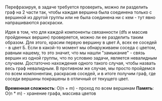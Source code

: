 Перефразируя, в задаче требуется проверить, можно ли разделить граф на 2 части так, чтобы каждая вершина была соединена только с вершиной из другой группы или не была соединена ни с кем - тут явно напрашиваются раскраски.

Идея в том, что для каждой компоненты связанности (dfs и массив пройденных вершин) проверяется, можно ли ее разделить таким образом. Для этого, красим первую вершину в цвет А, всех ее соседей - в цвет Б. Если в какой-то момент мы обнаруживаем соседа с цветом, равным нашему, то это значит, что мы нашли "замыкание" - связь вершин из одной группы, что по условию задачи, является невалидным случаем. Достаточно нахождения одного такого случая, чтобы назвать весь граф невалидным. В противном же случае, мы просто пройдемся по всем компонентам, раскрасив соседей, и в итоге получим граф, где соседи вершины покрашены в отличный от текущего цвет.

**Временная сложность**: O(n + m) - проход по всем вершинам
**Память**: O(n * m) - хранение графа, массива цветов
